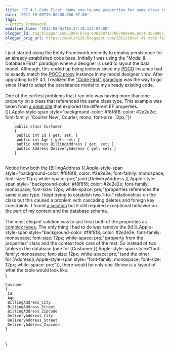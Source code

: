 ```yaml
---
title: 'EF 4.1 Code First: Many one-to-one properties for same class type on an object.'
date: '2011-10-05T15:00:00.000-07:00'
tags:
- Entity Framework
modified_time: '2012-08-01T16:27:10.131-07:00'
blogger_id: tag:blogger.com,1999:blog-6363087137667886940.post-3538605715683731614
blogger_orig_url: https://awalsh128.blogspot.com/2011/10/ef-41-code-first-many-one-to-one.html
---
```


I just started using the Entity Framework recently to employ persistence
for an already established code base. Initially I was using the \"Model
& Database First\" paradigm where a designer is used to layout the data
model. Although, this ended up being tedious since my
[POCO](http://en.wikipedia.org/wiki/Plain_Old_CLR_Object) instance had
to exactly match the [POCO
proxy](http://msdn.microsoft.com/en-us/library/dd456853.aspx) instance
in my model designer view. After upgrading to EF 4.1, I realized the
[\"Code First\"
paradigm](http://blogs.msdn.com/b/adonet/archive/2011/09/13/ef-code-first-fluent-api-with-vb-net.aspx)
was the way to go since I had to adapt the persistence model to my
already existing code.\
\
One of the earliest problems that I ran into was having more than one
property on a class that referenced the same class type. This example
was taken from [a great
site](http://weblogs.asp.net/manavi/archive/2011/03/28/associations-in-ef-4-1-code-first-part-2-complex-types.aspx)
that explored the different EF properties.\
[]{.Apple-style-span
style="background-color: #f8f8f8; color: #2e2e2e; font-family: 'Courier New', Courier, mono; font-size: 12px;"}\

```vbsharp
    public class Customer
    {
     public int Id { get; set; }
     public int Age { get; set; }
     public Address BillingAddress { get; set; }
     public Address DeliveryAddress { get; set; }
    }
```

\
Notice how both the [BillingAddress ]{.Apple-style-span
style="background-color: #f8f8f8; color: #2e2e2e; font-family: monospace; font-size: 12px; white-space: pre;"}and [DeliveryAddress
]{.Apple-style-span
style="background-color: #f8f8f8; color: #2e2e2e; font-family: monospace; font-size: 12px; white-space: pre;"}properties
references the same class type. I kept trying to establish two 1-to-1
relationships on the class but this caused a problem with cascading
deletes and foreign key constraints. I found [a
solution](http://weblogs.asp.net/manavi/archive/2011/05/01/associations-in-ef-4-1-code-first-part-5-one-to-one-foreign-key-associations.aspx) but
it still required exceptional behavior on the part of my context and the
database schema.\
\
The most elegant solution was to just treat both of the properties as
[complex
types](http://weblogs.asp.net/manavi/archive/2010/12/11/entity-association-mapping-with-code-first-part-1-one-to-one-associations.aspx).
The only thing I had to do was remove the [Id ]{.Apple-style-span
style="background-color: #f8f8f8; color: #2e2e2e; font-family: monospace; font-size: 12px; white-space: pre;"}property
from the properties\' class and the context took care of the rest. So
instead of two tables in the database (one for [Customer
]{.Apple-style-span
style="font-family: monospace; font-size: 12px; white-space: pre;"}and
the other for [Address]{.Apple-style-span
style="font-family: monospace; font-size: 12px; white-space: pre;"}),
there would be only one. Below is a layout of what the table would look
like.\
\

```vbsharp
Customer
{
 Id
 Age
 BillingAddress_City
 BillingAddress_Street
 BillingAddress_Zipcode
 DeliveryAddress_City
 DeliveryAddress_Street
 DeliveryAddress_Zipcode
}
```

\
\
